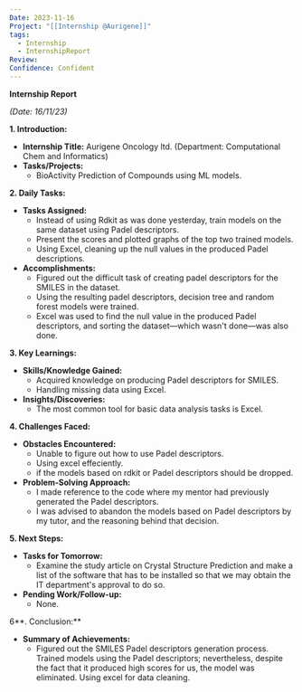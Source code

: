 ```yaml
---
Date: 2023-11-16
Project: "[[Internship @Aurigene]]"
tags:
  - Internship
  - InternshipReport
Review: 
Confidence: Confident
---
```

**Internship Report**

_(Date: 16/11/23)_

**1. Introduction:**

- **Internship Title:** Aurigene Oncology ltd. (Department: Computational Chem and Informatics)
- **Tasks/Projects:**
    - BioActivity Prediction of Compounds using ML models.

**2. Daily Tasks:**

- **Tasks Assigned:**
    - Instead of using Rdkit as was done yesterday, train models on the same dataset using Padel descriptors.
    - Present the scores and plotted graphs of the top two trained models.
    - Using Excel, cleaning up the null values in the produced Padel descriptions.
- **Accomplishments:**
    - Figured out the difficult task of creating padel descriptors for the SMILES in the dataset.
    - Using the resulting padel descriptors, decision tree and random forest models were trained.
    - Excel was used to find the null value in the produced Padel descriptors, and sorting the dataset—which wasn't done—was also done.

**3. Key Learnings:**

- **Skills/Knowledge Gained:**
    - Acquired knowledge on producing Padel descriptors for SMILES.
    - Handling missing data using Excel.
- **Insights/Discoveries:**
    - The most common tool for basic data analysis tasks is Excel.

**4. Challenges Faced:**

- **Obstacles Encountered:**
    - Unable to figure out how to use Padel descriptors.
    - Using excel effeciently.
    - if the models based on rdkit or Padel descriptors should be dropped.
- **Problem-Solving Approach:**
    - I made reference to the code where my mentor had previously generated the Padel descriptors.
    - I was advised to abandon the models based on Padel descriptors by my tutor, and the reasoning behind that decision.

**5. Next Steps:**

- **Tasks for Tomorrow:**
    - Examine the study article on Crystal Structure Prediction and make a list of the software that has to be installed so that we may obtain the IT department's approval to do so.
- **Pending Work/Follow-up:**
    - None.

6**. Conclusion:**

- **Summary of Achievements:**
    - Figured out the SMILES Padel descriptors generation process. Trained models using the Padel descriptors; nevertheless, despite the fact that it produced high scores for us, the model was eliminated. Using excel for data cleaning.
